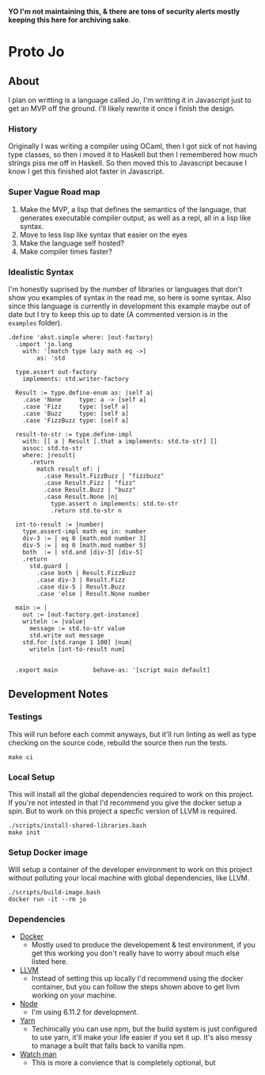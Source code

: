 **YO I'm not maintaining this, & there are tons of security alerts mostly keeping this here for archiving sake**.

# Proto Jo

## About

I plan on writting is a language called Jo, I'm writting it in Javascript
just to get an MVP off the ground. I'll likely rewrite it once I finish the
design.

### History

Originally I was writing a compiler using OCaml, then I got sick of not
having type classes, so then i moved it to Haskell but then I remembered
how much strings piss me off in Haskell. So then moved this to Javascript
because I know I get this finished alot faster in Javascript.

### Super Vague Road map

1. Make the MVP, a lisp that defines the semantics of the language,
   that generates executable compiler output, as well as a repl,
   all in a lisp like syntax.
2. Move to less lisp like syntax that easier on the eyes
3. Make the language self hosted?
4. Make compiler times faster?

### Idealistic Syntax

I'm honestly suprised by the number of libraries or languages that don't show
you examples of syntax in the read me, so here is some syntax. Also since
this language is currently in development this example maybe out of date but I
try to keep this up to date (A commented version is in the `examples` folder).

```jojo
.define 'akst.simple where: |out-factory|
  .import 'jo.lang
    with: '[match type lazy math eq ->]
		as: 'std

  type.assert out-factory
    implements: std.writer-factory

  Result := type.define-enum as: |self a|
    .case 'None     type: a -> [self a]
    .case 'Fizz     type: [self a]
    .case 'Buzz     type: [self a]
    .case 'FizzBuzz type: [self a]

  result-to-str := type.define-impl
    with: [[ a | Result [.that a implements: std.to-str] ]]
    assoc: std.to-str
    where: |result|
      .return
        match result of: |
          .case Result.FizzBuzz | "fizzbuzz"
          .case Result.Fizz | "fizz"
          .case Result.Buzz | "buzz"
          .case Result.None |n|
            type.assert n implements: std.to-str
            .return std.to-str n

  int-to-result := |number|
    type.assert-impl math eq in: number
    div-3 := | eq 0 [math.mod number 3]
    div-5 := | eq 0 [math.mod number 5]
    both  := | std.and [div-3] [div-5]
    .return
      std.guard |
        .case both | Result.FizzBuzz
        .case div-3 | Result.Fizz
        .case div-5 | Result.Buzz
        .case 'else | Result.None number

  main := |
    out := [out-factory.get-instance]
    writeln := |value|
      message := std.to-str value
      std.write out message
    std.for [std.range 1 100] |num|
      writeln [int-to-result num]


  .export main          behave-as: '[script main default]
```

## Development Notes

### Testings

This will run before each commit anyways, but it'll run
linting as well as type checking on the source code, rebuild
the source then run the tests.

```
make ci
```

### Local Setup

This will install all the global dependencies required to work on this
project. If you're not intested in that I'd recommend you give the docker
setup a spin. But to work on this project a specfic version of LLVM is
required.

```
./scripts/install-shared-libraries.bash
make init
```

### Setup Docker image

Will setup a container of the developer environment to work on this project
without polluting your local machine with global dependencies, like LLVM.

```
./scripts/build-image.bash
docker run -it --rm jo
```

### Dependencies

- [Docker](https://www.docker.com)
  - Mostly used to produce the developement & test environment, if you
    get this working you don't really have to worry about much else listed here.
- [LLVM](https://nodejs.org)
  - Instead of setting this up locally I'd recommend using the docker container,
    but you can follow the steps shown above to get llvm working on your machine.
- [Node](https://nodejs.org)
  - I'm using 6.11.2 for development.
- [Yarn](https://yarnpkg.com/lang/en/docs/install/)
  - Techinically you can use npm, but the build system is just configured
    to use yarn, it'll make your life easier if you set it up. It's also
    messy to manage a built that falls back to vanilla npm.
- [Watch man](https://facebook.github.io/watchman/docs/install.html)
  - This is more a convience that is completely optional, but

